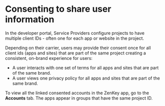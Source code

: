 # Consenting to share user information

In the developer portal, Service Providers configure projects to have multiple client IDs - often one for each app or website in the project.

Depending on their carrier, users may provide their consent once for all client ids (apps and sites) that are part of the same project creating a consistent, on-brand experience for users: 
  *  A user interacts with one set of terms for all apps and sites that are part of the same brand.
  *  A user views one privacy policy for all apps and sites that are part of the same brand.

To view all the linked consented accounts in the ZenKey app, go to the **Accounts** tab.
The apps appear in groups that have the same project ID.